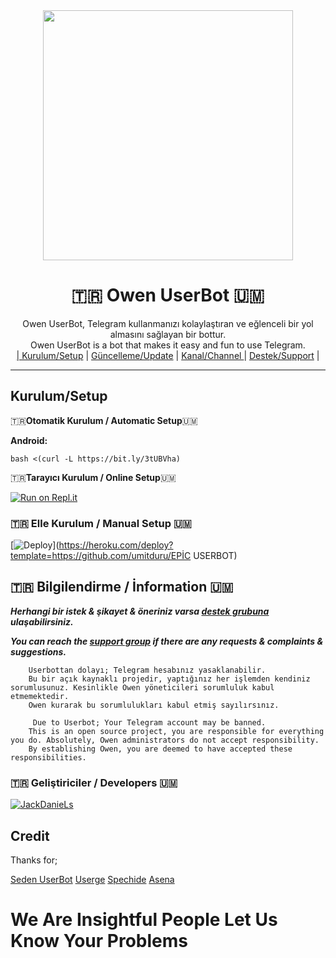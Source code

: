 
<div align="center">
  <img src="https://i.hizliresim.com/rlogmsn.jpg" width="400" height="400">
  <h1>🇹🇷 Owen UserBot 🇺🇲</h1>
</div>
<p align="center">
    Owen UserBot, Telegram kullanmanızı kolaylaştıran ve eğlenceli bir yol almasını sağlayan bir bottur. <br>
    Owen UserBot is a bot that makes it easy and fun to use Telegram.
    <br>
        <a href="https://github.com/erdewbey/OwenUserBot/blob/master/README.md#kurulum/setup">| Kurulum/Setup</a> |
        <a href="https://github.com/erdewbey/OwenUserBot/wiki/G%C3%BCncelleme">Güncelleme/Update</a> |
        <a href="https://t.me/OwenUserBot">Kanal/Channel </a> |
        <a href="https://t.me/OwenSupport">Destek/Support</a> |
    <br>
</p>

----
## Kurulum/Setup
 🇹🇷**Otomatik Kurulum / Automatic Setup**🇺🇲

**Android:** 

`bash <(curl -L https://bit.ly/3tUBVha)`

🇹🇷**Tarayıcı Kurulum / Online Setup**🇺🇲

[![Run on Repl.it](https://repl.it/badge/github/erdewbey/oweninstaller)](https://repl.it/@erdewbey/oweninstaller)

### 🇹🇷 Elle Kurulum / Manual Setup 🇺🇲

[![Deploy](https://www.herokucdn.com/deploy/button.svg)](https://heroku.com/deploy?template=https://github.com/umitduru/EPİC USERBOT)

## 🇹🇷 Bilgilendirme / İnformation 🇺🇲
***Herhangi bir istek & şikayet & öneriniz varsa [destek grubuna](https://t.me/OwenSupport) ulaşabilirsiniz.***

***You can reach the [support group](https://t.me/OwenSupport) if there are any requests & complaints & suggestions.***
```
    Userbottan dolayı; Telegram hesabınız yasaklanabilir.
    Bu bir açık kaynaklı projedir, yaptığınız her işlemden kendiniz sorumlusunuz. Kesinlikle Owen yöneticileri sorumluluk kabul etmemektedir.
    Owen kurarak bu sorumlulukları kabul etmiş sayılırsınız.
```

```
     Due to Userbot; Your Telegram account may be banned.
    This is an open source project, you are responsible for everything you do. Absolutely, Owen administrators do not accept responsibility.
    By establishing Owen, you are deemed to have accepted these responsibilities.
```

### 🇹🇷 Geliştiriciler / Developers 🇺🇲
  [![JackDanieLs](https://github.com/newname58q.png?size=100)](https://github.com/newname58q)

## Credit
Thanks for;

[Seden UserBot](https://github.com/TeamDerUntergang/Telegram-UserBot)
[Userge](https://github.com/UsergeTeam/Userge)
[Spechide](https://github.com/Spechide)
[Asena](https://github.com/yusufusta/asenauserbot)

# We Are Insightful People Let Us Know Your Problems



